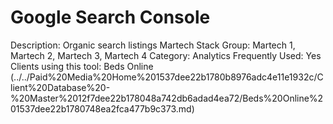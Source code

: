 # Google Search Console

Description: Organic search listings
Martech Stack Group: Martech 1, Martech 2, Martech 3, Martech 4
Category: Analytics
Frequently Used: Yes
Clients using this tool: Beds Online (../../Paid%20Media%20Home%201537dee22b1780b8976adc4e11e1932c/Client%20Database%20-%20Master%2012f7dee22b178048a742db6adad4ea72/Beds%20Online%201537dee22b1780748ea2fca477b9c373.md)